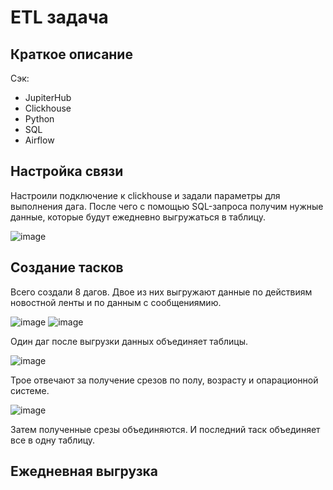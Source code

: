 # ETL задача

## Краткое описание

Сэк: 

- JupiterHub
- Clickhouse
- Python
- SQL
- Airflow

## Настройка связи

Настроили подключение к clickhouse и задали параметры для выполнения дага. После чего с помощью SQL-запроса получим нужные данные, которые будут ежедневно выгружаться в таблицу.

![image](https://user-images.githubusercontent.com/100629361/206928842-7f2a4da0-14b2-473a-a88e-40ea750d0796.png)

## Создание тасков

Всего создали 8 дагов. Двое из них выгружают данные по действиям новостной ленты и по данным с сообщениямию.

![image](https://user-images.githubusercontent.com/100629361/206928983-2c5864c0-8bd0-45b3-b97e-aa45a032ec75.png)
![image](https://user-images.githubusercontent.com/100629361/206928994-359bbf02-0bdc-4e50-9353-2548cda3254a.png)

Один даг после выгрузки данных объединяет таблицы.

![image](https://user-images.githubusercontent.com/100629361/206929015-6bbb0955-273f-4679-915b-59eb8a3b4f01.png)

Трое отвечают за получение срезов по полу, возрасту и опарационной системе.

![image](https://user-images.githubusercontent.com/100629361/206929061-7662e762-4d4c-4bcb-b678-63d66adfbcce.png)

Затем полученные срезы объединяются. И последний таск объединяет все в одну таблицу.

## Ежедневная выгрузка
